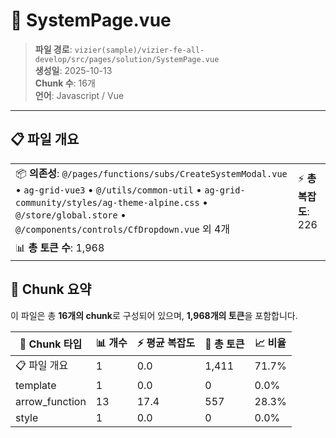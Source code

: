 # 📄 SystemPage.vue

> **파일 경로**: `vizier(sample)/vizier-fe-all-develop/src/pages/solution/SystemPage.vue`  
> **생성일**: 2025-10-13  
> **Chunk 수**: 16개  
> **언어**: Javascript / Vue
---





## 📋 파일 개요

| | |
|--|--|
| 📦 **의존성**: `@/pages/functions/subs/CreateSystemModal.vue` • `ag-grid-vue3` • `@/utils/common-util` • `ag-grid-community/styles/ag-theme-alpine.css` • `@/store/global.store` • `@/components/controls/CfDropdown.vue` 외 4개 | ⚡ **총 복잡도**: 226 |
| 📊 **총 토큰 수**: 1,968 |  |






## 🧩 Chunk 요약

이 파일은 총 **16개의 chunk**로 구성되어 있으며, **1,968개의 토큰**을 포함합니다.

| 🧩 Chunk 타입 | 📊 개수 | ⚡ 평균 복잡도 | 📝 총 토큰 | 📈 비율 |
|---------------|--------|-------------|----------|--------|
| 📋 파일 개요 | 1 | 0.0 | 1,411 | 71.7% |
| template | 1 | 0.0 | 0 | 0.0% |
| arrow_function | 13 | 17.4 | 557 | 28.3% |
| style | 1 | 0.0 | 0 | 0.0% |

